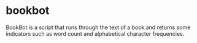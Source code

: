 # bookbot

BookBot is a script that runs through the text of a book and returns some indicators such as word count and alphabetical character frequencies.